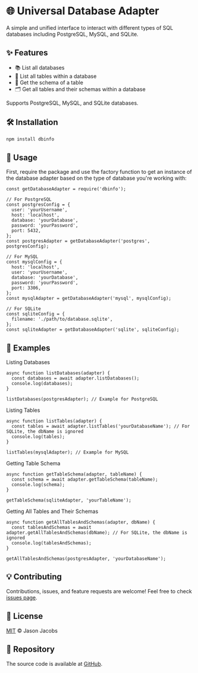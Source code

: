 # 🌐 Universal Database Adapter

A simple and unified interface to interact with different types of SQL databases including PostgreSQL, MySQL, and SQLite.

## ✨ Features

- 📚 List all databases
- 📃 List all tables within a database
- 📄 Get the schema of a table
- 🗂 Get all tables and their schemas within a database

Supports PostgreSQL, MySQL, and SQLite databases.

## 🛠 Installation

```bash
npm install dbinfo
```

## 🚀 Usage

First, require the package and use the factory function to get an instance of the database adapter based on the type of database you're working with:

```
const getDatabaseAdapter = require('dbinfo');

// For PostgreSQL
const postgresConfig = {
  user: 'yourUsername',
  host: 'localhost',
  database: 'yourDatabase',
  password: 'yourPassword',
  port: 5432,
};
const postgresAdapter = getDatabaseAdapter('postgres', postgresConfig);

// For MySQL
const mysqlConfig = {
  host: 'localhost',
  user: 'yourUsername',
  database: 'yourDatabase',
  password: 'yourPassword',
  port: 3306,
};
const mysqlAdapter = getDatabaseAdapter('mysql', mysqlConfig);

// For SQLite
const sqliteConfig = {
  filename: './path/to/database.sqlite',
};
const sqliteAdapter = getDatabaseAdapter('sqlite', sqliteConfig);
```

## 📖 Examples
Listing Databases
```
async function listDatabases(adapter) {
  const databases = await adapter.listDatabases();
  console.log(databases);
}

listDatabases(postgresAdapter); // Example for PostgreSQL
```

Listing Tables
```
async function listTables(adapter) {
  const tables = await adapter.listTables('yourDatabaseName'); // For SQLite, the dbName is ignored
  console.log(tables);
}

listTables(mysqlAdapter); // Example for MySQL
```
Getting Table Schema
```
async function getTableSchema(adapter, tableName) {
  const schema = await adapter.getTableSchema(tableName);
  console.log(schema);
}

getTableSchema(sqliteAdapter, 'yourTableName');
```
Getting All Tables and Their Schemas
```
async function getAllTablesAndSchemas(adapter, dbName) {
  const tablesAndSchemas = await adapter.getAllTablesAndSchemas(dbName); // For SQLite, the dbName is ignored
  console.log(tablesAndSchemas);
}

getAllTablesAndSchemas(postgresAdapter, 'yourDatabaseName');
```

## 💡 Contributing

Contributions, issues, and feature requests are welcome! Feel free to check [issues page](https://github.com/rootedbox/dbinfo/issues).

## 📝 License

[MIT](https://github.com/rootedbox/dbinfo/blob/main/LICENSE) © Jason Jacobs

## 📁 Repository

The source code is available at [GitHub](https://github.com/rootedbox/dbinfo).
